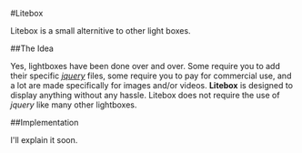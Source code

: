 #Litebox

Litebox is a small alternitive to other light boxes.

##The Idea

Yes, lightboxes have been done over and over. Some require you to add their specific *[jquery](http://jquery.com/)* files, some require you to pay for commercial use, and a lot are made specifically for images and/or videos. **Litebox** is designed to display anything without any hassle. Litebox does not require the use of *jquery* like many other lightboxes.

##Implementation

I'll explain it soon.
